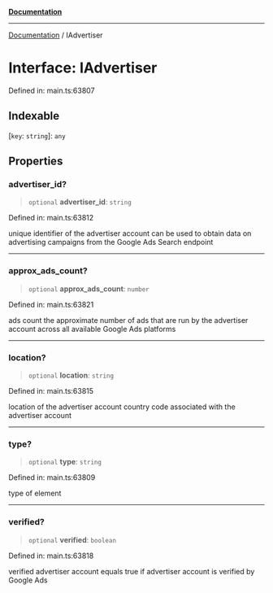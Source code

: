 [**Documentation**](../README.md)

***

[Documentation](../README.md) / IAdvertiser

# Interface: IAdvertiser

Defined in: main.ts:63807

## Indexable

\[`key`: `string`\]: `any`

## Properties

### advertiser\_id?

> `optional` **advertiser\_id**: `string`

Defined in: main.ts:63812

unique identifier of the advertiser account
can be used to obtain data on advertising campaigns from the Google Ads Search endpoint

***

### approx\_ads\_count?

> `optional` **approx\_ads\_count**: `number`

Defined in: main.ts:63821

ads count
the approximate number of ads that are run by the advertiser account across all available Google Ads platforms

***

### location?

> `optional` **location**: `string`

Defined in: main.ts:63815

location of the advertiser account
country code associated with the advertiser account

***

### type?

> `optional` **type**: `string`

Defined in: main.ts:63809

type of element

***

### verified?

> `optional` **verified**: `boolean`

Defined in: main.ts:63818

verified advertiser account
equals true if advertiser account is verified by Google Ads
